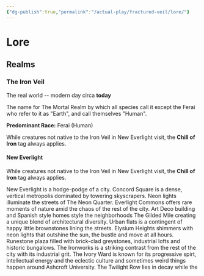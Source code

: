```yaml
---
{"dg-publish":true,"permalink":"/actual-play/fractured-veil/lore/"}
---
```


# Lore

## Realms

### The Iron Veil
The real world -- modern day circa **today**

The name for The Mortal Realm by which all species call it except the Ferai who refer to it as "Earth", and call themselves "Human".

**Predominant Race:** Ferai (Human)

While creatures not native to the Iron Veil in New Everlight visit, the **Chill of Iron** tag always applies.

#### New Everlight

While creatures not native to the Iron Veil in New Everlight visit, the **Chill of Iron** tag always applies.

New Everlight is a hodge-podge of a city. Concord Square is a dense, vertical metropolis dominated by towering skyscrapers.  Neon lights illuminate the streets of The Neon Quarter.  Everlight Commons offers rare moments of nature amid the chaos of the rest of the city. Art Deco building and Spanish style homes style the neighborhoods The Gilded Mile creating a unique blend of architectural diversity. Urban flats is a contingent of happy little brownstones lining the streets. Elysium Heights shimmers with neon lights that outshine the sun, the bustle and move at all hours. Runestone plaza filled with brick-clad greystones, industrial lofts and historic bungalows.  The Ironworks is a striking contrast from the rest of the city with its industrial grit. The Ivory Ward is known for its progressive spirt, intellectual energy and the eclectic culture and sometimes weird things happen around Ashcroft University. The Twilight Row lies in decay while the rest of the city thrives.

* Concord Square (New York City)
* The Gilded Mile (Las Angeles)
* The Neon Quarter (Time Square, NYC)
* The Ivory Ward (Any College Town)
* Everlight Commons (Central Park, NYC)
* Elysium Heights (Las Vegas)
* Urban Flats (New York City)
* Runestone Plaza (Chicago)
* Twilight Row (Camden, New Jersey)
* The Ironworks (Detroit)

### The Nether
A dark realm full of despair and shadows

**Predominate Race:** Noctari (Shadow Elf)

While creatures not native to the Nether visit, the **Whispering Dread** tag always applies.

### The Wyld
A wild and magical realm full of whimsy and fantasy

**Predominant Race:** [[Actual Play/Fractured Veil/Lore-Species#Aelith\|Aelith]] (Fey Elf)

While creatures not native to The Wyld visit, the **Echoes of Laughter** tag always applies.

See [[Actual Play/Fractured Veil/The Wyld/The Wyld\|The Wyld]] for more information

## History

### The Revelation

On July 4, 1984 magic was revealed to the world through a televised broadcast when magic transported a young boy into Everlight Commons Park breaking the veil between worlds and a tiny portion of the Wyld erupted through the rift created before the boy returned home. After which during the remaining chaos a Dragon took flight revealing the existence of the Drakari. This event became know as The Revelation. 

After the Revelation, the Ferai began searching for more power and magic and tore a rift into The Nether.
